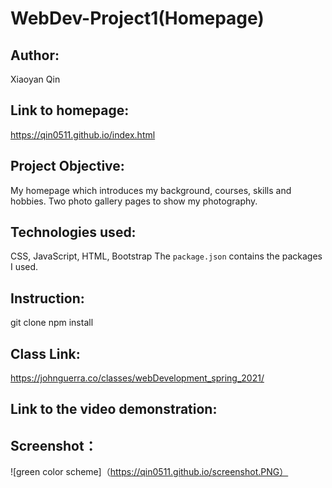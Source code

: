 # WebDev-Project1(Homepage)
## Author: 
Xiaoyan Qin
## Link to homepage:
https://qin0511.github.io/index.html
## Project Objective: 
My homepage which introduces my background, courses, skills and hobbies. Two photo gallery pages to show my photography.

## Technologies used: 
CSS, JavaScript, HTML, Bootstrap
The `package.json` contains the packages I used.
## Instruction: 
git clone 
npm install 

## Class Link: 
https://johnguerra.co/classes/webDevelopment_spring_2021/
## Link to the video demonstration:
## Screenshot：
![green color scheme]（https://qin0511.github.io/screenshot.PNG）
